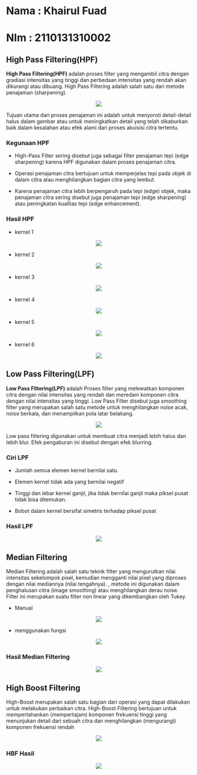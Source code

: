 # Nama : Khairul Fuad
# NIm : 2110131310002

## __High Pass Filtering(HPF)__

__High Pass Filtering(HPF)__ adalah proses filter yang mengambil citra dengan gradiasi intensitas yang tinggi dan perbedaan intensitas yang rendah akan dikurangi atau dibuang. High Pass Filtering adalah salah satu dari metode penajaman (sharpening).

<p align="center"><img src="img/HPF_code"></p>

Tujuan utama dari proses penajaman ini adalah untuk menyoroti detail-detail halus dalam gambar atau untuk meningkatkan detail yang telah dikaburkan baik dalam kesalahan atau efek alami dari proses akuisisi citra tertentu.

### __Kegunaan HPF__

- High-Pass Filter sering disebut juga sebagai filter penajaman tepi (edge sharpening) karena HPF digunakan dalam proses penajaman citra.

- Operasi penajaman citra bertujuan untuk memperjelas tepi pada objek di dalam citra atau menghilangkan bagian citra yang lembut.

- Karena penajaman citra lebih berpengaruh pada tepi (edge) objek, maka penajaman citra sering disebut juga penajaman tepi (edge sharpening) atau peningkatan kualitas tepi (edge enhancement).

### __Hasil HPF__

- kernel 1

<p align="center"><img src="img/HPF_kernel1"></p>

- kernel 2

<p align="center"><img src="img/HPF_kernel2"></p>

- kernel 3

<p align="center"><img src="img/HPF_kernel3"></p>

- kernel 4

<p align="center"><img src="img/HPF_kernel4"></p>

- kernel 5

<p align="center"><img src="img/HPF_kernel5"></p>

- kernel 6

<p align="center"><img src="img/HPF_kernel6"></p>


## __Low Pass Filtering(LPF)__

__Low Pass FIltering(LPF)__ adalah Proses filter yang melewatkan komponen citra dengan nilai intensitas yang rendah dan meredam komponen citra dengan nilai intensitas yang tinggi. Low Pass Filter disebut juga smoothing filter yang merupakan salah satu metode untuk menghilangkan noise acak, noise berkala, dan menampilkan pola latar belakang.

<p align="center"><img src="img/LPF_code"></p>

Low pass filtering digunakan untuk membuat citra menjadi lebih halus dan lebih blur. Efek pengaburan ini disebut dengan efek blurring.

### __Ciri LPF__

- Jumlah semua elemen kernel bernilai satu.

- Elemen kernel tidak ada yang bernilai negatif

- Tinggi dan lebar kernel ganjil, jika tidak bernilai ganjil maka piksel pusat tidak bisa ditemukan.

- Bobot dalam kernel bersifat simetris terhadap piksel pusat

### __Hasil LPF__

<p align="center"><img src="img/LPF_Hasil"></p>


## __Median Filtering__

Median Filtering adalah salah satu teknik filter yang mengurutkan nilai intensitas sekelompok pixel, kemudian mengganti nilai pixel yang diproses dengan nilai mediannya (nilai tengahnya). , metode ini digunakan dalam penghalusan citra (image smoothing) atau menghilangkan derau noise. Filter ini merupakan suatu filter non linear yang dikembangkan oleh Tukey.


- Manual

<p align="center"><img src="img/MF_Manual"></p>


- menggunakan fungsi

<p align="center"><img src="img/MF_code.png"></p>


### __Hasil Median Filtering__

<p align="center"><img src="img/MF_Hasil"></p>


## __High Boost Filtering__

High-Boost merupakan salah satu bagian dari operasi yang dapat dilakukan untuk melakukan perbaikan citra. High-Boost Filtering bertujuan untuk mempertahankan (mempertajam) komponen frekuensi tinggi yang menunjukan detail dari sebuah citra dan menghilangkan (mengurangi) komponen frekuensi rendah


<p align="center"><img src="img/HBF_code"></p>


### __HBF Hasil__

<p align="center"><img src="img/HBF_Hasil"></p>